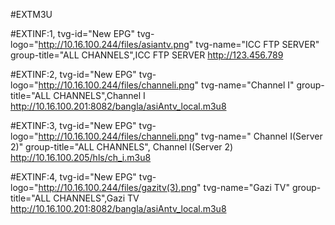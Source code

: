 #EXTM3U

#EXTINF:1, tvg-id="New EPG" tvg-logo="http://10.16.100.244/files/asiantv.png" tvg-name="ICC FTP SERVER"  group-title="ALL CHANNELS",ICC FTP SERVER
http://123.456.789

#EXTINF:2, tvg-id="New EPG" tvg-logo="http://10.16.100.244/files/channeli.png" tvg-name="Channel I"  group-title="ALL CHANNELS",Channel I
http://10.16.100.201:8082/bangla/asiAntv_local.m3u8

#EXTINF:3, tvg-id="New EPG" tvg-logo="http://10.16.100.244/files/channeli.png" tvg-name=" Channel I(Server 2)"  group-title="ALL CHANNELS", Channel I(Server 2)
http://10.16.100.205/hls/ch_i.m3u8

#EXTINF:4, tvg-id="New EPG" tvg-logo="http://10.16.100.244/files/gazitv(3).png" tvg-name="Gazi TV"  group-title="ALL CHANNELS",Gazi TV
http://10.16.100.201:8082/bangla/asiAntv_local.m3u8

